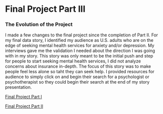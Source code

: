 # Final Project Part III #

### The Evolution of the Project ###

I made a few changes to the final project since the completion of Part II. For my final data story, I identified my audience as U.S. adults who are on the edge of seeking mental health services for anxiety and/or depression. My interviews gave me the validation I needed about the direction I was going with in my story. This story was only meant to be the initial push and step for people to start seeking mental health services, I did not analyze concerns about insurance in-depth. The focus of this story was to make people feel less alone so taht they can seek help. I provided resources for audience to simply click on and begin their search for a psychologist or psychotherapist so they could begin their search at the end of my story presentation. 























[Final Project Part I](/finalprojectparti.md)

[Final Project Part II](/finalprojectpartii.md)
